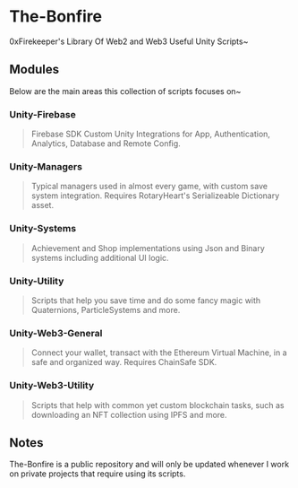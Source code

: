 # The-Bonfire
 0xFirekeeper's Library Of Web2 and Web3 Useful Unity Scripts~
 
## Modules
 Below are the main areas this collection of scripts focuses on~
### Unity-Firebase
>Firebase SDK Custom Unity Integrations for App, Authentication, Analytics, Database and Remote Config.
### Unity-Managers
>Typical managers used in almost every game, with custom save system integration. Requires RotaryHeart's Serializeable Dictionary asset.
### Unity-Systems
>Achievement and Shop implementations using Json and Binary systems including additional UI logic.
### Unity-Utility
>Scripts that help you save time and do some fancy magic with Quaternions, ParticleSystems and more.
### Unity-Web3-General
>Connect your wallet, transact with the Ethereum Virtual Machine, in a safe and organized way. Requires ChainSafe SDK.
### Unity-Web3-Utility
>Scripts that help with common yet custom blockchain tasks, such as downloading an NFT collection using IPFS and more.
 
## Notes
 The-Bonfire is a public repository and will only be updated whenever I work on private projects that require using its scripts.

